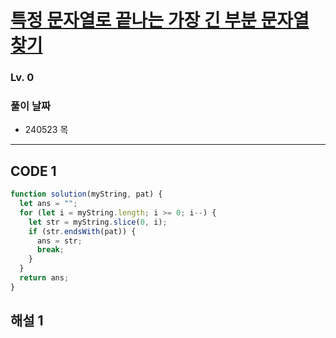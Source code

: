 # [특정 문자열로 끝나는 가장 긴 부분 문자열 찾기](https://school.programmers.co.kr/learn/courses/30/lessons/181872)

### Lv. 0

### 풀이 날짜

- 240523 목

---

## CODE 1

```javascript
function solution(myString, pat) {
  let ans = "";
  for (let i = myString.length; i >= 0; i--) {
    let str = myString.slice(0, i);
    if (str.endsWith(pat)) {
      ans = str;
      break;
    }
  }
  return ans;
}
```

## 해설 1

